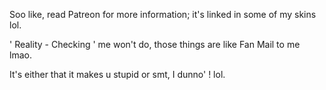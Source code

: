 Soo like, read Patreon for more information; it's linked in some of my skins lol. 

' Reality - Checking ' me won't do, those things are like Fan Mail to me lmao.

It's either that it makes u stupid or smt, I dunno' ! lol.
<!---
wiifums/wiifums is a ✨ special ✨ repository because its `README.md` (this file) appears on your GitHub profile.
You can click the Preview link to take a look at your changes.
--->
